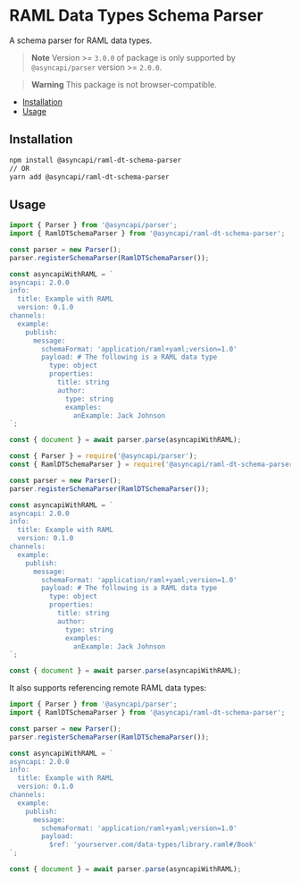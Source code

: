# RAML Data Types Schema Parser

A schema parser for RAML data types.

> **Note**
> Version >= `3.0.0` of package is only supported by `@asyncapi/parser` version >= `2.0.0`.

> **Warning** 
> This package is not browser-compatible.

<!-- toc is generated with GitHub Actions do not remove toc markers -->

<!-- toc -->

- [Installation](#installation)
- [Usage](#usage)

<!-- tocstop -->

## Installation

```bash
npm install @asyncapi/raml-dt-schema-parser
// OR
yarn add @asyncapi/raml-dt-schema-parser
```

## Usage

```ts
import { Parser } from '@asyncapi/parser';
import { RamlDTSchemaParser } from '@asyncapi/raml-dt-schema-parser';

const parser = new Parser();
parser.registerSchemaParser(RamlDTSchemaParser()); 

const asyncapiWithRAML = `
asyncapi: 2.0.0
info:
  title: Example with RAML
  version: 0.1.0
channels:
  example:
    publish:
      message:
        schemaFormat: 'application/raml+yaml;version=1.0'
        payload: # The following is a RAML data type
          type: object
          properties:
            title: string
            author:
              type: string
              examples:
                anExample: Jack Johnson
`;

const { document } = await parser.parse(asyncapiWithRAML);
```

```js
const { Parser } = require('@asyncapi/parser');
const { RamlDTSchemaParser } = require('@asyncapi/raml-dt-schema-parser');

const parser = new Parser();
parser.registerSchemaParser(RamlDTSchemaParser()); 

const asyncapiWithRAML = `
asyncapi: 2.0.0
info:
  title: Example with RAML
  version: 0.1.0
channels:
  example:
    publish:
      message:
        schemaFormat: 'application/raml+yaml;version=1.0'
        payload: # The following is a RAML data type
          type: object
          properties:
            title: string
            author:
              type: string
              examples:
                anExample: Jack Johnson
`;

const { document } = await parser.parse(asyncapiWithRAML);
```

It also supports referencing remote RAML data types:

```js
import { Parser } from '@asyncapi/parser';
import { RamlDTSchemaParser } from '@asyncapi/raml-dt-schema-parser';

const parser = new Parser();
parser.registerSchemaParser(RamlDTSchemaParser()); 

const asyncapiWithRAML = `
asyncapi: 2.0.0
info:
  title: Example with RAML
  version: 0.1.0
channels:
  example:
    publish:
      message:
        schemaFormat: 'application/raml+yaml;version=1.0'
        payload:
          $ref: 'yourserver.com/data-types/library.raml#/Book'
`;

const { document } = await parser.parse(asyncapiWithRAML);
```
